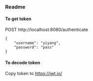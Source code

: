 ### Readme
#### To get token
POST http://localhost:8080/authenticate
```
{
	"username": "yiyang",
	"password": "pass"
}
```
#### To decode token
Copy token to https://jwt.io/